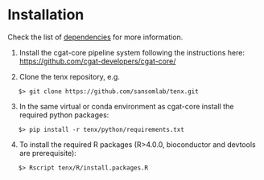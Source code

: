 # Installation

Check the list of [dependencies](DEPENDENCIES.md) for more information.

1. Install the cgat-core pipeline system following the instructions here: https://github.com/cgat-developers/cgat-core/

2. Clone the tenx repository, e.g.
```
   $> git clone https://github.com/sansomlab/tenx.git
```

3. In the same virtual or conda environment as cgat-core install the required python packages:
```
   $> pip install -r tenx/python/requirements.txt
```

4. To install the required R packages (R>4.0.0, bioconductor and devtools are prerequisite):
```
   $> Rscript tenx/R/install.packages.R
```
